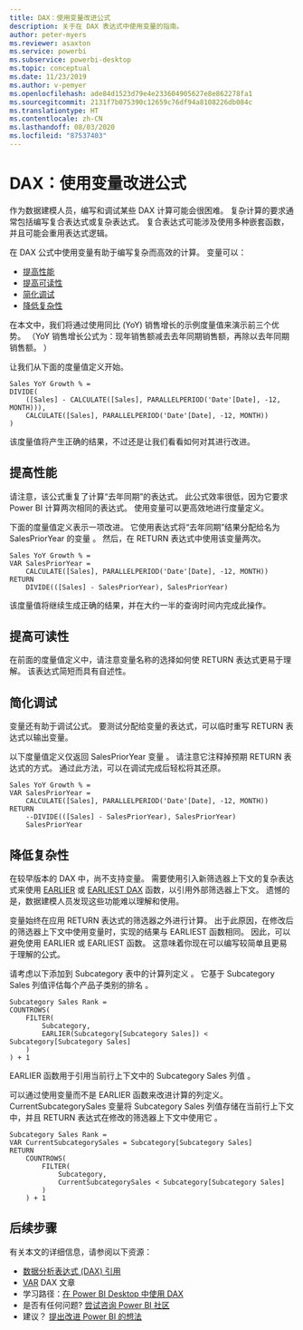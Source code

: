 ```yaml
---
title: DAX：使用变量改进公式
description: 关于在 DAX 表达式中使用变量的指南。
author: peter-myers
ms.reviewer: asaxton
ms.service: powerbi
ms.subservice: powerbi-desktop
ms.topic: conceptual
ms.date: 11/23/2019
ms.author: v-pemyer
ms.openlocfilehash: ade84d1523d79e4e233604905627e8e862278fa1
ms.sourcegitcommit: 2131f7b075390c12659c76df94a8108226db084c
ms.translationtype: HT
ms.contentlocale: zh-CN
ms.lasthandoff: 08/03/2020
ms.locfileid: "87537403"
---
```

# <a name="dax-use-variables-to-improve-your-formulas"></a>DAX：使用变量改进公式

作为数据建模人员，编写和调试某些 DAX 计算可能会很困难。 复杂计算的要求通常包括编写复合表达式或复杂表达式。 复合表达式可能涉及使用多种嵌套函数，并且可能会重用表达式逻辑。

在 DAX 公式中使用变量有助于编写复杂而高效的计算。 变量可以：

- [提高性能](#improve-performance)
- [提高可读性](#improve-readability)
- [简化调试](#simplify-debugging)
- [降低复杂性](#reduce-complexity)

在本文中，我们将通过使用同比 (YoY) 销售增长的示例度量值来演示前三个优势。 （YoY 销售增长公式为：现年销售额减去去年同期销售额，再除以去年同期销售额。  ）

让我们从下面的度量值定义开始。

```dax
Sales YoY Growth % =
DIVIDE(
    ([Sales] - CALCULATE([Sales], PARALLELPERIOD('Date'[Date], -12, MONTH))),
    CALCULATE([Sales], PARALLELPERIOD('Date'[Date], -12, MONTH))
)
```

该度量值将产生正确的结果，不过还是让我们看看如何对其进行改进。

## <a name="improve-performance"></a>提高性能

请注意，该公式重复了计算“去年同期”的表达式。 此公式效率很低，因为它要求 Power BI 计算两次相同的表达式。 使用变量可以更高效地进行度量定义。

下面的度量值定义表示一项改进。 它使用表达式将“去年同期”结果分配给名为 SalesPriorYear 的变量  。 然后，在 RETURN 表达式中使用该变量两次。

```dax
Sales YoY Growth % =
VAR SalesPriorYear =
    CALCULATE([Sales], PARALLELPERIOD('Date'[Date], -12, MONTH))
RETURN
    DIVIDE(([Sales] - SalesPriorYear), SalesPriorYear)
```

该度量值将继续生成正确的结果，并在大约一半的查询时间内完成此操作。

## <a name="improve-readability"></a>提高可读性

在前面的度量值定义中，请注意变量名称的选择如何使 RETURN 表达式更易于理解。 该表达式简短而具有自述性。

## <a name="simplify-debugging"></a>简化调试

变量还有助于调试公式。 要测试分配给变量的表达式，可以临时重写 RETURN 表达式以输出变量。

以下度量值定义仅返回 SalesPriorYear 变量  。 请注意它注释掉预期 RETURN 表达式的方式。 通过此方法，可以在调试完成后轻松将其还原。

```dax
Sales YoY Growth % =
VAR SalesPriorYear =
    CALCULATE([Sales], PARALLELPERIOD('Date'[Date], -12, MONTH))
RETURN
    --DIVIDE(([Sales] - SalesPriorYear), SalesPriorYear)
    SalesPriorYear
```

## <a name="reduce-complexity"></a>降低复杂性

在较早版本的 DAX 中，尚不支持变量。 需要使用引入新筛选器上下文的复杂表达式来使用 [EARLIER](/dax/earlier-function-dax) 或 [EARLIEST DAX](/dax/earliest-function-dax) 函数，以引用外部筛选器上下文。 遗憾的是，数据建模人员发现这些功能难以理解和使用。

变量始终在应用 RETURN 表达式的筛选器之外进行计算。 出于此原因，在修改后的筛选器上下文中使用变量时，实现的结果与 EARLIEST 函数相同。 因此，可以避免使用 EARLIER 或 EARLIEST 函数。 这意味着你现在可以编写较简单且更易于理解的公式。

请考虑以下添加到 Subcategory 表中的计算列定义  。 它基于 Subcategory Sales 列值评估每个产品子类别的排名  。

```dax
Subcategory Sales Rank =
COUNTROWS(
    FILTER(
        Subcategory,
        EARLIER(Subcategory[Subcategory Sales]) < Subcategory[Subcategory Sales]
    )
) + 1
```

EARLIER 函数用于引用当前行上下文中的 Subcategory Sales 列值   。

可以通过使用变量而不是 EARLIER 函数来改进计算的列定义。 CurrentSubcategorySales 变量将 Subcategory Sales 列值存储在当前行上下文中，并且 RETURN 表达式在修改的筛选器上下文中使用它    。

```dax
Subcategory Sales Rank =
VAR CurrentSubcategorySales = Subcategory[Subcategory Sales]
RETURN
    COUNTROWS(
        FILTER(
            Subcategory,
            CurrentSubcategorySales < Subcategory[Subcategory Sales]
        )
    ) + 1
```

## <a name="next-steps"></a>后续步骤

有关本文的详细信息，请参阅以下资源：

- [数据分析表达式 (DAX) 引用](/dax/)
- [VAR](/dax/var-dax) DAX 文章
- 学习路径：[在 Power BI Desktop 中使用 DAX](https://docs.microsoft.com/learn/paths/dax-power-bi/)
- 是否有任何问题? [尝试咨询 Power BI 社区](https://community.powerbi.com/)
- 建议？ [提出改进 Power BI 的想法](https://ideas.powerbi.com)
